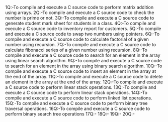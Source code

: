 1Q:-To compile and execute a C source code to perform matrix addition using arrays.
2Q:-To compile and execute a C source code to check the number is prime or not.
3Q:-To compile and execute a C source code to  generate student mark sheet for students in a class.
4Q:-To compile and execute a C source code to  inventory report for customers.
5Q:-To compile and execute a C source code to  swap two numbers using pointers.
6Q:-To compile and execute a C source code to calculate factorial of a given number using recursion.
7Q:-To compile and execute a C source code to calculate fibonacci series of a given number using recursion. 
8Q:-To compile and execute a C source code to search for an element in the array using linear search algorithm. 
9Q:-To compile and execute a C source code to search for an element in the array using binary search algorithm.
10Q:-To compile and execute a C source code to insert an element in the array at the end of the array.
11Q:-To compile and execute a C source code to delete an element in the array at the end of the array.
12Q:-To compile and execute a C  source code to perform linear stack operations. 
13Q:-To compile and execute a C  source code to perform linear stack operations. 
14Q:-To compile and execute a C  source code to perform linked list operations. 
15Q:-To compile and execute a C  source code to perform binary tree traversal operations. 
16Q:-To compile and execute a C  source code to perform binary search tree operations
17Q:-
18Q:-
19Q:-
20Q:-
